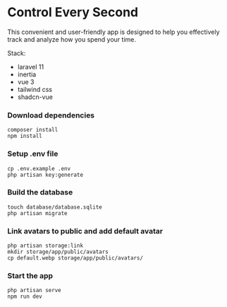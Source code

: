 # Control Every Second
This convenient and user-friendly app is designed to help you effectively track and analyze how you spend your time.

Stack:
- laravel 11
- inertia
- vue 3
- tailwind css
- shadcn-vue

### Download dependencies

```shell
composer install
npm install
```

### Setup .env file

```shell
cp .env.example .env
php artisan key:generate
```

### Build the database

```shell
touch database/database.sqlite
php artisan migrate
```

### Link avatars to public and add default avatar

```shell
php artisan storage:link
mkdir storage/app/public/avatars
cp default.webp storage/app/public/avatars/
```

### Start the app

```shell
php artisan serve
npm run dev
```
